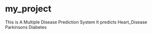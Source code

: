 # my_project
This is A Multiple Disease Prediction System
It predicts
Heart_Disease
Parkinsons
Diabetes
